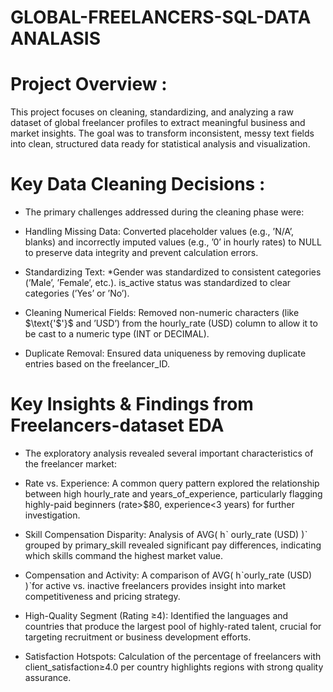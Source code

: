 # GLOBAL-FREELANCERS-SQL-DATA ANALASIS 
# Project Overview :
 This project focuses on cleaning, standardizing, and analyzing a raw dataset of global freelancer profiles to extract meaningful business and market insights. The goal was to transform inconsistent, messy text fields into clean, structured data ready for statistical analysis and visualization.
 # Key Data Cleaning Decisions : 
* The primary challenges addressed during the cleaning phase were:
 
* Handling Missing Data: Converted placeholder values (e.g., ’N/A’, blanks) and incorrectly imputed values (e.g., ’0’ in hourly rates) to NULL to preserve data integrity and prevent calculation errors.

* Standardizing Text:
*Gender was standardized to consistent categories (’Male’, ’Female’, etc.).
is_active status was standardized to clear categories (’Yes’ or ’No’).

* Cleaning Numerical Fields: Removed non-numeric characters (like $\text{'$'}$ and ’USD’) from the hourly_rate (USD) column to allow it to be cast to a numeric type (INT or DECIMAL).

* Duplicate Removal: Ensured data uniqueness by removing duplicate entries based on the freelancer_ID.

# Key Insights & Findings from Freelancers-dataset  EDA
* The exploratory analysis revealed several important characteristics of the freelancer market:

 * Rate vs. Experience: A common query pattern explored the relationship between high hourly_rate and years_of_experience, particularly flagging highly-paid beginners (rate>$80, experience<3 years) for further investigation.

* Skill Compensation Disparity: Analysis of AVG( 
hˋ ourly_rate (USD) )ˋ grouped by primary_skill revealed significant pay differences, indicating which skills command the highest market value.

* Compensation and Activity: A comparison of AVG( 
hˋourly_rate (USD) )ˋfor active vs. inactive freelancers provides insight into market competitiveness and pricing strategy.

* High-Quality Segment (Rating ≥4): Identified the languages and countries that produce the largest pool of highly-rated talent, crucial for targeting recruitment or business development efforts.

* Satisfaction Hotspots: Calculation of the percentage of freelancers with client_satisfaction≥4.0 per country highlights regions with strong quality assurance.







